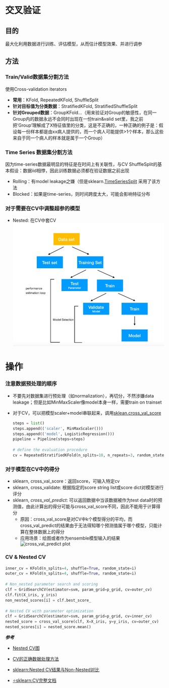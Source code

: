 # 交叉验证

## 目的

最大化利用数据进行训练、评估模型，从而估计模型效果、并进行调参

## 方法

### Train/Valid数据集分割方法

使用Cross-validation iterators

- **常用**：KFold, RepeatedKFold, ShuffleSplit
- **针对目标值为分类数据**：StratifiedKFold, StratifiedShuffleSplit
- **针对Grouped数据**：GroupKFold...（用来验证对Group的敏感性，在同一Group内的数据永远不会同时出现在一份train&valid set里，我之前把‘Group’理解成了X特征值里的分类，这是不正确的，一种正确的例子是：假设每一份样本都是由xx病人提供的，而一个病人可能提供>1个样本，那么这些来自于同一个病人的样本就是属于一个Group）

### Time Series 数据集分割方法

因为time-series数据最明显的特征是在时间上有关联性，与CV ShuffleSplit的基本假设：数据iid相悖，因此训练数据必须都在验证数据之前出现

- Rolling：有model leakage之嫌（但是sklearn.[TimeSeriesSplit](https://scikit-learn.org/stable/modules/generated/sklearn.model_selection.TimeSeriesSplit.html#sklearn.model_selection.TimeSeriesSplit) 采用了该方法
- Blocked：如果是time-series，则时间跨度太大，可能会影响特征分布



### 对于需要在CV中调整超参的模型

- Nested: 在CV中套CV![超参](https://github.com/XinyueYu16/Machine_Learning/blob/master/Assets/nestedCV.png)

# 操作

### 注意数据预处理的顺序

- 不要先对数据集进行预处理（如normalization），再切分，不然涉嫌data leakage；但是比如MinMaxScaler像model本身一样，需要train on trainset

- 对于CV，可以把模型scaler+model串联起来，调用[sklean.cross_val_score](https://scikit-learn.org/stable/modules/generated/sklearn.model_selection.cross_val_score.html)

  ```python
  steps = list()
  steps.append(('scaler', MinMaxScaler()))
  steps.append(('model', LogisticRegression()))
  pipeline = Pipeline(steps=steps)
  
  # define the evaluation procedure
  cv = RepeatedStratifiedKFold(n_splits=10, n_repeats=3, random_state=1)
  ```

### 对于模型在CV中的得分
- sklearn, cross_val_score：返回score，可输入特定cv
- sklearn, cross_validate: 根据指定的score string list或score dict对模型进行评分
- sklearn, *cross_val_predict*: 可以返回数据中当该数据被作为test data时的预测值，由此计算出的得分可能与cross_val_score不同，因此不能用于计算得分
  - 原因：cross_val_score是对CV中k个模型得分的平均，而cross_val_predict的结果由于无法得知哪个预测值属于哪个模型，只能计算在整体数据上的得分
  - 应用场景：绘图或者作为ensemble模型输入的结果
  ![cross_val_predict plot](https://github.com/XinyueYu16/Machine_Learning/blob/master/Assets/corss_val_predict.png)

### CV & Nested CV

```python
inner_cv = KFold(n_splits=4, shuffle=True, random_state=i)
outer_cv = KFold(n_splits=4, shuffle=True, random_state=i)

# Non_nested parameter search and scoring
clf = GridSearchCV(estimator=svm, param_grid=p_grid, cv=outer_cv)
clf.fit(X_iris, y_iris)
non_nested_scores[i] = clf.best_score_

# Nested CV with parameter optimization
clf = GridSearchCV(estimator=svm, param_grid=p_grid, cv=inner_cv)
nested_score = cross_val_score(clf, X=X_iris, y=y_iris, cv=outer_cv)
nested_scores[i] = nested_score.mean()
```



**_参考_**

- [Nested CV图](https://alexforrest.github.io/you-might-be-leaking-data-even-if-you-cross-validate.html)

- [CV的正确数据处理方法](https://machinelearningmastery.com/data-preparation-without-data-leakage/)

- [sklearn:Nested CV结果与Non-Nested对比](https://scikit-learn.org/stable/auto_examples/model_selection/plot_nested_cross_validation_iris.html)
- [⭐](https://emojipedia.org/star/)[sklearn:CV完整文档](https://scikit-learn.org/stable/modules/cross_validation.html#cross-validation)

